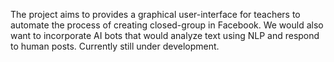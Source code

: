 The project aims to provides a graphical user-interface for teachers to automate the process of creating closed-group in Facebook. We would also want to incorporate AI bots that would analyze text using NLP and respond to human posts. Currently still under development.
